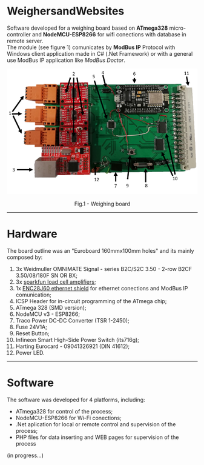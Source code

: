 # WeighersandWebsites
Software developed for a weighing board based on **ATmega328** micro-controller and **NodeMCU-ESP8266** for wifi conections with database in remote server.<br/> 
The module (see figure 1) comunicates by **ModBus IP** Protocol with Windows client application made in C# (.Net Framework) or with a general use ModBus IP application like _ModBus Doctor_.


<p align="center"> 
<img src="placa_legend.PNG" width="600px">
 <figcaption> <p align="center">Fig.1 - Weighing board </p></figcaption>
 </p>

***

# Hardware
The board outline was an "Euroboard 160mmx100mm holes" and its mainly composed by: 
1. 3x Weidmuller OMNIMATE Signal - series B2C/S2C 3.50 - 2-row B2CF 3.50/08/180F SN OR BX;
2. 3x [sparkfun load cell amplifiers](https://www.sparkfun.com/products/13879);
3. 1x [ENC28J60  ethernet shield](https://www.banggood.com/Mini-W5100-Ethernet-Network-Module-Board-For-Arduino-p-982664.html?rmmds=buy&cur_warehouse=CN) for ethernet conections and ModBus IP comunication;
4. ICSP Header for in-circuit programming of the ATmega chip;
5. ATmega 328 (SMD version);
6. NodeMCU v3 - ESP8266;
7. Traco Power DC-DC Converter (TSR 1-2450);
8. Fuse 24V1A;
9. Reset Button;
10. Infineon Smart High-Side Power Switch (its716g);
11. Harting  Eurocard - 09041326921 (DIN 41612);
12. Power LED.

***

# Software
The software was developed for 4 platforms, including:
+ ATmega328 for control of the process;
+ NodeMCU-ESP8266 for Wi-Fi conections; 
+ .Net aplication for local or remote control and supervision of the process;
+ PHP files for data inserting and WEB pages for supervision of the process


(in progress...)